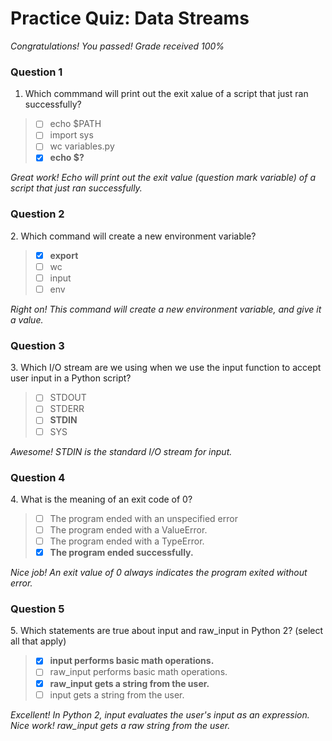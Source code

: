 # Practice Quiz: Data Streams

*Congratulations! You passed! Grade received 100%*

### Question 1

1. Which commmand will print out the exit xalue of a script that just ran successfully?

> - [ ] echo $PATH
> - [ ] import sys
> - [ ] wc variables.py
> - [x] **echo $?**

*Great work! Echo will print out the exit value (question mark variable) of a script that just ran successfully.*

### Question 2

2\. Which  command will create a new environment variable?

> - [x] **export**
> - [ ] wc
> - [ ] input
> - [ ] env

*Right on! This command will create a new environment variable, and give it a value.*

### Question 3

3\. Which I/O stream are we using when we use the input function to accept user input in a Python script?

> - [ ] STDOUT
> - [ ] STDERR
> - [ ] **STDIN**
> - [ ] SYS

*Awesome! STDIN is the standard I/O stream for input.*

### Question 4

4\. What is the meaning of an exit code of 0?

> - [ ] The program ended with an unspecified error
> - [ ] The program ended with a ValueError.
> - [ ] The program ended with a TypeError.
> - [x] **The program ended successfully.**

*Nice job! An exit value of 0 always indicates the program exited without error.*

### Question 5

5\. Which statements are true about input and raw_input in Python 2? (select all that apply)

> - [x] **input performs basic math operations.**
> - [ ] raw_input performs basic math operations.
> - [x] **raw_input gets a string from the user.**
> - [ ] input  gets a string from the user.

*Excellent!  In Python 2, input evaluates the user's input as an expression.*\
*Nice work! raw_input gets a raw string from the user.*